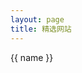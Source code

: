 ```yaml
---
layout: page
title: 精选网站
---
```




<!-- {% vue %} -->
<div id="app">{{ name }}</div>
<script>
	Vue.createApp({
		  setup() {
		    return {
		    	name: 'test Name'
		    }
		  }
		}).mount('#app')
</script>
<!-- {% endvue %} -->